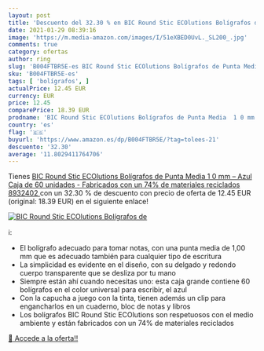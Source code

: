 ```yaml
---
layout: post
title: 'Descuento del 32.30 % en BIC Round Stic ECOlutions Bolígrafos de '
date: 2021-01-29 08:39:16
image: 'https://m.media-amazon.com/images/I/51eXBED0UvL._SL200_.jpg'
comments: true
category: ofertas
author: ring
slug: 'B004FTBR5E-es BIC Round Stic ECOlutions Bolígrafos de Punta Media 1 0 mm...'
sku: 'B004FTBR5E-es'
tags: [ 'bolígrafos', ]
actualPrice: 12.45 EUR
currency: EUR
price: 12.45
comparePrice: 18.39 EUR
prodname: 'BIC Round Stic ECOlutions Bolígrafos de Punta Media  1 0 mm  – Azul  Caja de 60 unidades - Fabricados con un 74% de materiales reciclados  8932402 '
country: 'es'
flag: '🇪🇸'
buyurl: 'https://www.amazon.es/dp/B004FTBR5E/?tag=tolees-21'
descuento: '32.30'
average: '11.8029411764706'
---
```


Tienes [BIC Round Stic ECOlutions Bolígrafos de Punta Media  1 0 mm  – Azul  Caja de 60 unidades - Fabricados con un 74% de materiales reciclados  8932402 ](https://www.amazon.es/dp/B004FTBR5E/?tag=tolees-21) con un 32.30 % de descuento con precio de oferta de 12.45 EUR (original: 18.39 EUR) en el siguiente enlace!

[![BIC Round Stic ECOlutions Bolígrafos de ](https://m.media-amazon.com/images/I/51eXBED0UvL._SL200_.jpg)](https://www.amazon.es/dp/B004FTBR5E/?tag=tolees-21)

ℹ️:

- El bolígrafo adecuado para tomar notas, con una punta media de 1,00 mm que es adecuado también para cualquier tipo de escritura
- La simplicidad es evidente en el diseño, con su delgado y redondo cuerpo transparente que se desliza por tu mano
- Siempre están ahí cuando necesitas uno: esta caja grande contiene 60 bolígrafos en el color universal para escribir, el azul
- Con la capucha a juego con la tinta, tienen además un clip para engancharlos en un cuaderno, bloc de notas y libros
- Los bolígrafos BIC Round Stic ECOlutions son respetuosos con el medio ambiente y están fabricados con un 74% de materiales reciclados

[🛒 Accede a la oferta!!](https://www.amazon.es/dp/B004FTBR5E/?tag=tolees-21)
